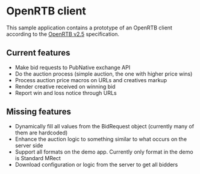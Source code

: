 # OpenRTB client #

This sample application contains a prototype of an OpenRTB client according to the [OpenRTB v2.5](https://www.iab.com/wp-content/uploads/2016/03/OpenRTB-API-Specification-Version-2-5-FINAL.pdf) specification.

## Current features

* Make bid requests to PubNative exchange API
* Do the auction process (simple auction, the one with higher price wins)
* Process auction price macros on URLs and creatives markup
* Render creative received on winning bid
* Report win and loss notice through URLs

## Missing features

* Dynamically fill all values from the BidRequest object (currently many of them are hardcoded)
* Enhance the auction logic to something similar to what occurs on the server side
* Support all formats on the demo app. Currently only format in the demo is Standard MRect
* Download configuration or logic from the server to get all bidders